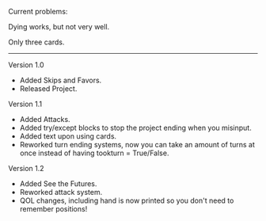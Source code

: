 Current problems: 

Dying works, but not very well.

Only three cards.


***********************************************************************************************************************************************************************

Version 1.0
- Added Skips and Favors.
- Released Project.


Version 1.1
- Added Attacks.
- Added try/except blocks to stop the project ending when you misinput.
- Added text upon using cards.
- Reworked turn ending systems, now you can take an amount of turns at once instead of having tookturn = True/False.

Version 1.2
- Added See the Futures.
- Reworked attack system.
- QOL changes, including hand is now printed so you don't need to remember positions!
